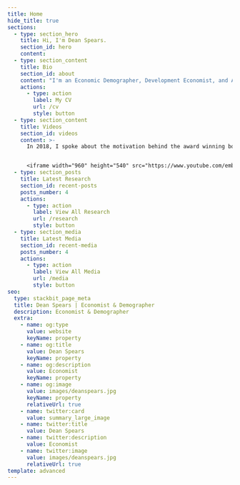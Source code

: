 ```yaml
---
title: Home
hide_title: true
sections:
  - type: section_hero
    title: Hi, I'm Dean Spears.
    section_id: hero
    content:
  - type: section_content
    title: Bio
    section_id: about
    content: "I'm an Economic Demographer, Development Economist, and Assistant Professor of Economics at the University of Texas at Austin. I'm also an affiliate of IZA, an affiliate of the Population Research Center at UT-Austin, founding execute director of r.i.c.e., and director of the Population Wellbeing Intiative. My research areas include: 1) the health, growth, and survival of children, especially in India, 2) the environment, air pollution, and climate change, and 3) population dimensions of social well-being. With Diane Coffey, I am the author of the award-winning book Where India Goes: Abandoned Toilets, Stunted Development, and the Costs of Caste."
    actions:
      - type: action
        label: My CV
        url: /cv
        style: button
  - type: section_content
    title: Videos
    section_id: videos
    content: >-
      In 2018, I spoke about the motivation behind the award winning book I co-authored with Diane Coffey, Where India Goes: Abandoned Toilets, Stunted Development, and the Costs of Caste.


      <iframe width="960" height="540" src="https://www.youtube.com/embed/dGThhXX4iBQ" title="YouTube video player" frameborder="0" allow="accelerometer; autoplay; clipboard-write; encrypted-media; gyroscope; picture-in-picture" allowfullscreen></iframe>
  - type: section_posts
    title: Latest Research
    section_id: recent-posts
    posts_number: 4
    actions:
      - type: action
        label: View All Research
        url: /research
        style: button
  - type: section_media
    title: Latest Media
    section_id: recent-media
    posts_number: 4
    actions:
      - type: action
        label: View All Media
        url: /media
        style: button
seo:
  type: stackbit_page_meta
  title: Dean Spears | Economist & Demographer
  description: Economist & Demographer
  extra:
    - name: og:type
      value: website
      keyName: property
    - name: og:title
      value: Dean Spears
      keyName: property
    - name: og:description
      value: Economist
      keyName: property
    - name: og:image
      value: images/deanspears.jpg
      keyName: property
      relativeUrl: true
    - name: twitter:card
      value: summary_large_image
    - name: twitter:title
      value: Dean Spears
    - name: twitter:description
      value: Economist
    - name: twitter:image
      value: images/deanspears.jpg
      relativeUrl: true
template: advanced
---
```

